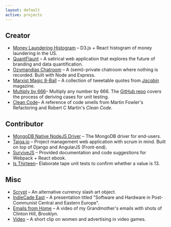 ```yaml
---
layout: default
active: projects
---
```

<div class="page-section short" id="works" name="works">
    <div class="container">
        <div class="row projects">
            <div class="col-md-12 col-lg-12">
                <h2>Creator</h2>
                <ul>
                <li class="projects"><a class="link" href='http://jamesanaipakos.com/money-laundering-chart/'>Money Laundering Histogram</a> – D3.js + React histogram of money laundering in the US.</li>
                <li class="projects"><a class="link" href='/quantflaunt'>QuantFlaunt</a> – A satirical web application that explores the future of branding and data quantification.</li>
                <li class="projects"><a class="link"  href='http://secretchat.herokuapp.com/'>Ozymandias Chatroom</a> – A (semi)-private chatroom where nothing is recorded. Built with Node and Express.</li>
                <li class="projects"><a class="link" href='http://jamesanaipakos.com/Marx-Magic-8-ball'>Marxist Magic 8-Ball</a> – A collection of tweetable quotes from <a href="https:jacobinmag.com" class="link"><em>Jacobin</em></a> magazine.</li>
                <li class="projects"><a class="link" href='multiply-by-666/'>Multiply by 666</a>– Multiply any number by 666. The <a class="link" href="https://github.com/janaipakos/multiply-by-666">GitHub repo</a> covers the process of deriving cases for unit testing.</li>
                <li class="projects"><a class="link"  href='https://github.com/janaipakos/Clean-Code-Smells-and-Heuristics'>Clean Code</a>– A reference of code smells from Martin Fowler's Refactoring and Robert C Martin's <em>Clean Code</em>.</li>
                </ul>
                <h2>Contributor</h2>
                <ul>
                <li class="projects"><a class="link" href="https://github.com/mongodb/node-mongodb-native" alt="MongoDB">MongoDB Native NodeJS Driver</a> – The MongoDB driver for end-users.</li>
                <li class="projects"><a class="link" href="http://taiga.io" alt="Taiga">Taiga.io</a> – Project management web application with scrum in mind. Built on top of Django and AngularJS (Front-end).</li>
                <li class="projects"><a class="link" href="http://survivejs.com/" alt="SurviveJS">SurviveJS</a> – Provided documentation and code suggestions for Webpack + React ebook.</li>
                <li class="projects"><a class="link"  href='https://github.com/janaipakos/is-thirteen'>Is Thirteen</a>– Elaborate tape unit tests to confirm whether a value is 13.</li>
                </ul>
                <h2>Misc</h2>
                <ul>
                <li class="projects"><a class="link" href='http://csalateral.org/issue3/ecologies/boluk'>Scrypt</a> – An alternative currency slash art object.</li>
                <li class="projects"><a class="link"  href='http://sched.co/2AhK'>IndieCade East</a> – A presentation titled "Software and Hardware in Post-Communist Central and Eastern Europe".</li>
                <li class="projects"><a class="link"  title="Letters YouTube" href='https://www.youtube.com/watch?v=AOa1aX8Ehek'>Emails from Home</a> – A video of my Grandmother's emails with shots of Clinton Hill, Brooklyn.</li>
                <li class="projects"><a class="link"  href="https://www.youtube.com/watch?v=u0J6l82ipT0" title="Fiction YouTube" >Video</a> – A short clip on women and advertising in video games.</li>
                </ul>
            </div>
        </div>
    </div>
</div>
